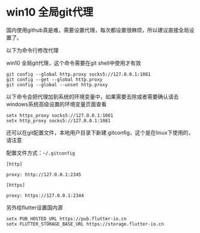 # win10 全局git代理

国内使用github真是难，需要设置代理，每次都设置很麻烦，所以建议直接全局设置了。

以下为命令行修改代理

win10 全局git代理，这个命令需要在git shell中使用才有效

```
git config --global http.proxy socks5://127.0.0.1:1081
git config --get --global http.proxy
git config --global --unset http.proxy
```

以下命令会把代理加到系统的环境变量中，如果需要去除或者需要确认请去windows系统高级设置的环境变量页面查看

```
setx https_proxy socks5://127.0.0.1:1081
setx http_proxy socks5://127.0.0.1:1081
```

还可以在git配置文件，本地用户目录下新建.gitconfig，这个是在linux下使用的，请注意

配置文件方式：`~/.gitconfig`

```
[http]

proxy: http://127.0.0.1:2345

[https]

proxy: https://127.0.0.1:2344
```

另外给flutter设置国内源

```
setx PUB_HOSTED_URL https://pub.flutter-io.cn
setx FLUTTER_STORAGE_BASE_URL https://storage.flutter-io.cn
```



